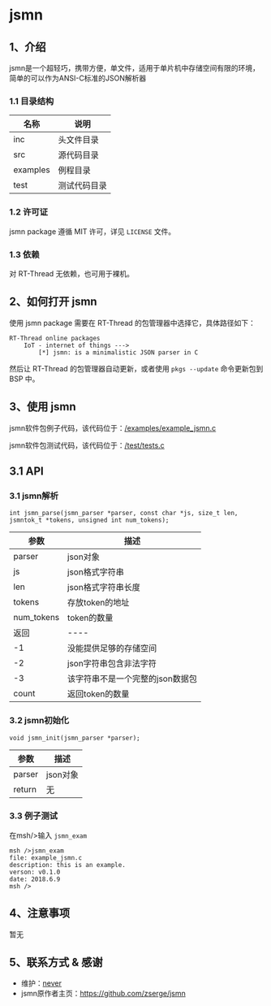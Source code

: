 # jsmn

## 1、介绍
jsmn是一个超轻巧，携带方便，单文件，适用于单片机中存储空间有限的环境，简单的可以作为ANSI-C标准的JSON解析器

### 1.1 目录结构

| 名称 | 说明 |
| ---- | ---- |
| inc  | 头文件目录 |
| src  | 源代码目录 |
| examples | 例程目录 |
| test | 测试代码目录 |

### 1.2 许可证

jsmn package 遵循 MIT 许可，详见 `LICENSE` 文件。

### 1.3 依赖

对 RT-Thread 无依赖，也可用于裸机。

## 2、如何打开 jsmn

使用 jsmn package 需要在 RT-Thread 的包管理器中选择它，具体路径如下：

```
RT-Thread online packages
    IoT - internet of things --->
        [*] jsmn: is a minimalistic JSON parser in C
```

然后让 RT-Thread 的包管理器自动更新，或者使用 `pkgs --update` 命令更新包到 BSP 中。

## 3、使用 jsmn
jsmn软件包例子代码，该代码位于：[/examples/example_jsmn.c](examples/example_jsmn.c)

jsmn软件包测试代码，该代码位于：[/test/tests.c](test/tests.c)


## 3.1 API

### 3.1 jsmn解析 
`int jsmn_parse(jsmn_parser *parser, const char *js, size_t len, jsmntok_t *tokens, unsigned int num_tokens);`

| 参数 | 描述 |
| ---- | ---- |
| parser  | json对象 |
| js  | json格式字符串 |
| len  | json格式字符串长度 |
| tokens  | 存放token的地址 |
| num_tokens  | token的数量 |
| 返回 | ---- |
| -1  | 没能提供足够的存储空间 |
| -2  | json字符串包含非法字符 |
| -3  | 该字符串不是一个完整的json数据包 |
| count  | 返回token的数量 |


### 3.2 jsmn初始化
`void jsmn_init(jsmn_parser *parser);`

| 参数 | 描述 |
| ---- | ---- |
| parser  | json对象 |
| return  | 无 |


### 3.3 例子测试
在msh/>输入 `jsmn_exam` 

```
msh />jsmn_exam
file: example_jsmn.c
description: this is an example.
verson: v0.1.0
date: 2018.6.9
msh />
```


## 4、注意事项

暂无

## 5、联系方式 & 感谢

* 维护：[never](https://github.com/neverxie)
* jsmn原作者主页：https://github.com/zserge/jsmn
